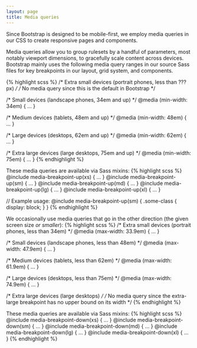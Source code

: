 ```yaml
---
layout: page
title: Media queries
---
```


Since Bootstrap is designed to be mobile-first, we employ media queries in our CSS to create responsive pages and components.

Media queries allow you to group rulesets by a handful of parameters, most notably viewport dimensions, to gracefully scale content across devices. Bootstrap mainly uses the following media query ranges in our source Sass files for key breakpoints in our layout, grid system, and components.

{% highlight scss %}
/* Extra small devices (portrait phones, less than ???px) */
/* No media query since this is the default in Bootstrap */

/* Small devices (landscape phones, 34em and up) */
@media (min-width: 34em) { ... }

/* Medium devices (tablets, 48em and up) */
@media (min-width: 48em) { ... }

/* Large devices (desktops, 62em and up) */
@media (min-width: 62em) { ... }

/* Extra large devices (large desktops, 75em and up) */
@media (min-width: 75em) { ... }
{% endhighlight %}

These media queries are available via Sass mixins:
{% highlight scss %}
@include media-breakpoint-up(xs) { ... }
@include media-breakpoint-up(sm) { ... }
@include media-breakpoint-up(md) { ... }
@include media-breakpoint-up(lg) { ... }
@include media-breakpoint-up(xl) { ... }

// Example usage:
@include media-breakpoint-up(sm) {
  .some-class {
    display: block;
  }
}
{% endhighlight %}

We occasionally use media queries that go in the other direction (the given screen size *or smaller*):
{% highlight scss %}
/* Extra small devices (portrait phones, less than 34em) */
@media (max-width: 33.9em) { ... }

/* Small devices (landscape phones, less than 48em) */
@media (max-width: 47.9em) { ... }

/* Medium devices (tablets, less than 62em) */
@media (max-width: 61.9em) { ... }

/* Large devices (desktops, less than 75em) */
@media (max-width: 74.9em) { ... }

/* Extra large devices (large desktops) */
/* No media query since the extra-large breakpoint has no upper bound on its width */
{% endhighlight %}

These media queries are available via Sass mixins:
{% highlight scss %}
@include media-breakpoint-down(xs) { ... }
@include media-breakpoint-down(sm) { ... }
@include media-breakpoint-down(md) { ... }
@include media-breakpoint-down(lg) { ... }
@include media-breakpoint-down(xl) { ... }
{% endhighlight %}

